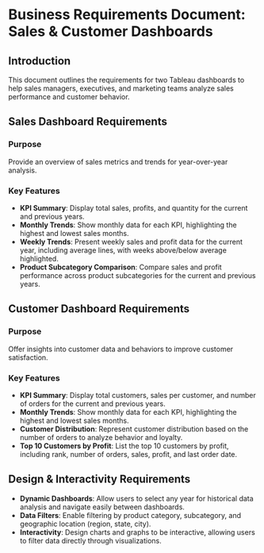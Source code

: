 # Business Requirements Document: Sales & Customer Dashboards

## Introduction

This document outlines the requirements for two Tableau dashboards to help sales managers, executives, and marketing teams analyze sales performance and customer behavior.

## Sales Dashboard Requirements

### Purpose

Provide an overview of sales metrics and trends for year-over-year analysis.

### Key Features

- **KPI Summary**: Display total sales, profits, and quantity for the current and previous years.
- **Monthly Trends**: Show monthly data for each KPI, highlighting the highest and lowest sales months.
- **Weekly Trends**: Present weekly sales and profit data for the current year, including average lines, with weeks above/below average highlighted.
- **Product Subcategory Comparison**: Compare sales and profit performance across product subcategories for the current and previous years.

## Customer Dashboard Requirements

### Purpose

Offer insights into customer data and behaviors to improve customer satisfaction.

### Key Features

- **KPI Summary**: Display total customers, sales per customer, and number of orders for the current and previous years.
- **Monthly Trends**: Show monthly data for each KPI, highlighting the highest and lowest sales months.
- **Customer Distribution**: Represent customer distribution based on the number of orders to analyze behavior and loyalty.
- **Top 10 Customers by Profit**: List the top 10 customers by profit, including rank, number of orders, sales, profit, and last order date.

## Design & Interactivity Requirements

- **Dynamic Dashboards**: Allow users to select any year for historical data analysis and navigate easily between dashboards.
- **Data Filters**: Enable filtering by product category, subcategory, and geographic location (region, state, city).
- **Interactivity**: Design charts and graphs to be interactive, allowing users to filter data directly through visualizations.